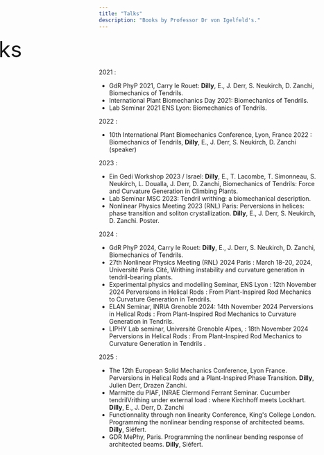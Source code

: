 ```yaml
---
title: "Talks"
description: "Books by Professor Dr von Igelfeld's."
---
```

<link rel="stylesheet" href="/css/custom.css">
<div style="position: relative; left: -300px; font-size: 50px;">
  Talks
</div>


2021 :

- GdR PhyP 2021, Carry le Rouet: **Dilly**, E., J. Derr, S. Neukirch, D. Zanchi, Biomechanics of Tendrils.
- International Plant Biomechanics Day 2021: Biomechanics of Tendrils.
- Lab Seminar 2021 ENS Lyon: Biomechanics of Tendrils.

2022 :

- 10th  International Plant Biomechanics Conference, Lyon, France 2022 : Biomechanics of Tendrils, **Dilly**, E., J. Derr, S. Neukirch, D. Zanchi (speaker)

2023 :

- Ein Gedi Workshop 2023 / Israel: **Dilly**, E., T. Lacombe, T. Simonneau, S. Neukirch, L. Doualla, J. Derr, D. Zanchi, Biomechanics of Tendrils: Force and Curvature Generation in Climbing Plants.
- Lab Seminar MSC 2023: Tendril writhing: a biomechanical description.
- Nonlinear Physics Meeting 2023 (RNL) Paris: Perversions in helices: phase transition and soliton crystallization. **Dilly**, E., J. Derr, S. Neukirch, D. Zanchi. Poster.

2024 :

- GdR PhyP 2024, Carry le Rouet: **Dilly**, E., J. Derr, S. Neukirch, D. Zanchi, Biomechanics of Tendrils.
- 27th Nonlinear Physics Meeting (RNL) 2024 Paris : March 18-20, 2024, Université Paris Cité, Writhing instability and curvature generation in tendril-bearing plants.
- Experimental physics and modelling Seminar, ENS Lyon : 12th November 2024 Perversions in Helical Rods : From Plant-Inspired Rod Mechanics to Curvature Generation in Tendrils.
- ELAN Seminar, INRIA Grenoble 2024: 14th November 2024 Perversions in Helical Rods : From Plant-Inspired Rod Mechanics to Curvature Generation in Tendrils.
- LIPHY Lab seminar, Université Grenoble Alpes, : 18th November 2024 Perversions in Helical Rods : From Plant-Inspired Rod Mechanics to Curvature Generation in Tendrils .

2025 :

- The 12th European Solid Mechanics Conference, Lyon France. Perversions in Helical Rods and a Plant-Inspired Phase Transition. **Dilly**, Julien Derr, Drazen Zanchi.
- Marmitte du PIAF, INRAE Clermond Ferrant Seminar. Cucumber tendrilVrithing under external load : where Kirchhoff meets Lockhart. **Dilly**, E., J. Derr, D. Zanchi 
- Functionnality through non linearity Conference, King's College London. Programming the nonlinear bending response of architected beams. **Dilly**, Siéfert.
- GDR MePhy, Paris. Programming the nonlinear bending response of architected beams. **Dilly**, Siéfert.
